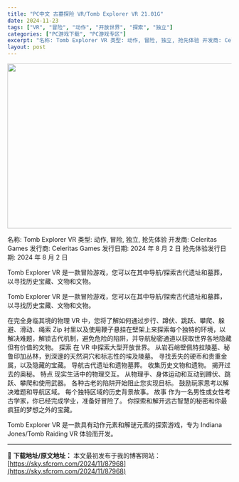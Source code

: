 ```yaml
---
title: "PC中文 古墓探险 VR/Tomb Explorer VR 21.01G"
date: 2024-11-23
tags: ["VR", "冒险", "动作", "开放世界", "探索", "独立"]
categories: ["PC游戏下载", "PC游戏专区"]
excerpt: "名称: Tomb Explorer VR 类型: 动作, 冒险, 独立, 抢先体验 开发商: Celeritas Games 发行商: Celeritas Games 发行日期: 2024 年 8 月 2 日 抢先体验发行日期: 2024 年 8 月 2 日 Tomb Explorer VR 是一款&hellip;"
layout: post
---
```


<img class="aligncenter size-full wp-image-87969" src="https://sky.sfcrom.com/wp-content/uploads/2024/11/2024112308523124.webp" alt="" width="660" height="370" />

名称: Tomb Explorer VR
类型: 动作, 冒险, 独立, 抢先体验
开发商: Celeritas Games
发行商: Celeritas Games
发行日期: 2024 年 8 月 2 日
抢先体验发行日期: 2024 年 8 月 2 日

Tomb Explorer VR 是一款冒险游戏，您可以在其中导航/探索古代遗址和墓葬，以寻找历史宝藏、文物和文物。

Tomb Explorer VR 是一款冒险游戏，您可以在其中导航/探索古代遗址和墓葬，以寻找历史宝藏、文物和文物。

在完全身临其境的物理 VR 中，您将了解如何通过步行、蹲伏、跳跃、攀爬、躲避、滑动、绳索 Zip 衬里以及使用鞭子悬挂在壁架上来探索每个独特的环境，以解决难题，解锁古代机制，避免危险的陷阱，并导航秘密通道以获取世界各地隐藏但有价值的文物。
探索
在 VR 中探索大型开放世界。
从岩石峭壁佩特拉陵墓、秘鲁印加丛林，到深邃的天然洞穴和标志性的埃及陵墓。
寻找丢失的硬币和贵重金属，以及隐藏的宝藏。
导航古代遗址和遗物墓葬。
收集历史文物和遗物。
揭开过去的奥秘。
特点
现实生活中的物理交互。
从物理手、身体运动和互动到蹲伏、跳跃、攀爬和使用武器。
各种古老的陷阱开始阻止您实现目标。
鼓励玩家思考以解决难题和导航区域。
每个独特区域的历史背景故事。
故事
作为一名男性或女性考古学家，你已经完成学业，准备好冒险了。
你探索和解开远古智慧的秘密和你最疯狂的梦想之外的宝藏。

Tomb Explorer VR 是一款具有动作元素和解谜元素的探索游戏，专为 Indiana Jones/Tomb Raiding VR 体验而开发。

---
📖 **下载地址/原文地址：** 本文最初发布于我的博客网站：[https://sky.sfcrom.com/2024/11/87968](https://sky.sfcrom.com/2024/11/87968)
